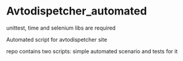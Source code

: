 # Avtodispetcher_automated

unittest, time and selenium libs are required 

Automated script for avtodispetcher site 

repo contains two scripts: simple automated scenario and tests for it
